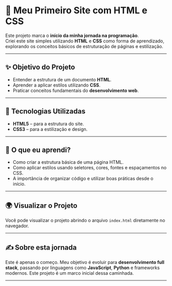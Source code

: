 # 🌱 Meu Primeiro Site com HTML e CSS

Este projeto marca o **início da minha jornada na programação**.  
Criei este site simples utilizando **HTML** e **CSS** como forma de aprendizado, explorando os conceitos básicos de estruturação de páginas e estilização.

---

## ✨ Objetivo do Projeto
- Entender a estrutura de um documento **HTML**.
- Aprender a aplicar estilos utilizando **CSS**.
- Praticar conceitos fundamentais do **desenvolvimento web**.

---

## 🚀 Tecnologias Utilizadas
- **HTML5** – para a estrutura do site.
- **CSS3** – para a estilização e design.

---

## 🧠 O que eu aprendi?
- Como criar a estrutura básica de uma página HTML.
- Como aplicar estilos usando seletores, cores, fontes e espaçamentos no CSS.
- A importância de organizar código e utilizar boas práticas desde o início.

---

## 🌍 Visualizar o Projeto
Você pode visualizar o projeto abrindo o arquivo `index.html` diretamente no navegador.

---

## ✍️ Sobre esta jornada
Este é apenas o começo. Meu objetivo é evoluir para **desenvolvimento full stack**, passando por linguagens como **JavaScript**, **Python** e frameworks modernos. Este projeto é um marco inicial dessa caminhada.

---
